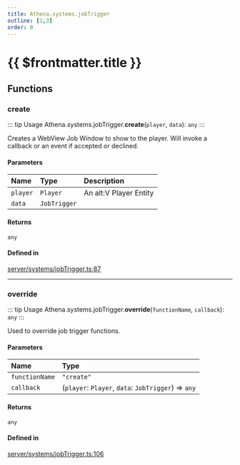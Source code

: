 ```yaml
---
title: Athena.systems.jobTrigger
outline: [1,3]
order: 0
---
```


# {{ $frontmatter.title }}


## Functions

### create

::: tip Usage
Athena.systems.jobTrigger.**create**(`player`, `data`): `any`
:::

Creates a WebView Job Window to show to the player.
Will invoke a callback or an event if accepted or declined.

#### Parameters

| Name | Type | Description |
| :------ | :------ | :------ |
| `player` | `Player` | An alt:V Player Entity |
| `data` | `JobTrigger` |  |

#### Returns

`any`

#### Defined in

[server/systems/jobTrigger.ts:87](https://github.com/Stuyk/altv-athena/blob/e54c59d/src/core/server/systems/jobTrigger.ts#L87)

___

### override

::: tip Usage
Athena.systems.jobTrigger.**override**(`functionName`, `callback`): `any`
:::

Used to override job trigger functions.

#### Parameters

| Name | Type |
| :------ | :------ |
| `functionName` | ``"create"`` |
| `callback` | (`player`: `Player`, `data`: `JobTrigger`) => `any` |

#### Returns

`any`

#### Defined in

[server/systems/jobTrigger.ts:106](https://github.com/Stuyk/altv-athena/blob/e54c59d/src/core/server/systems/jobTrigger.ts#L106)
